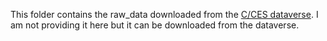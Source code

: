This folder contains the raw_data downloaded from the [C/CES dataverse](https://cces.gov.harvard.edu/). I am not providing it here but it can be downloaded from the dataverse. 